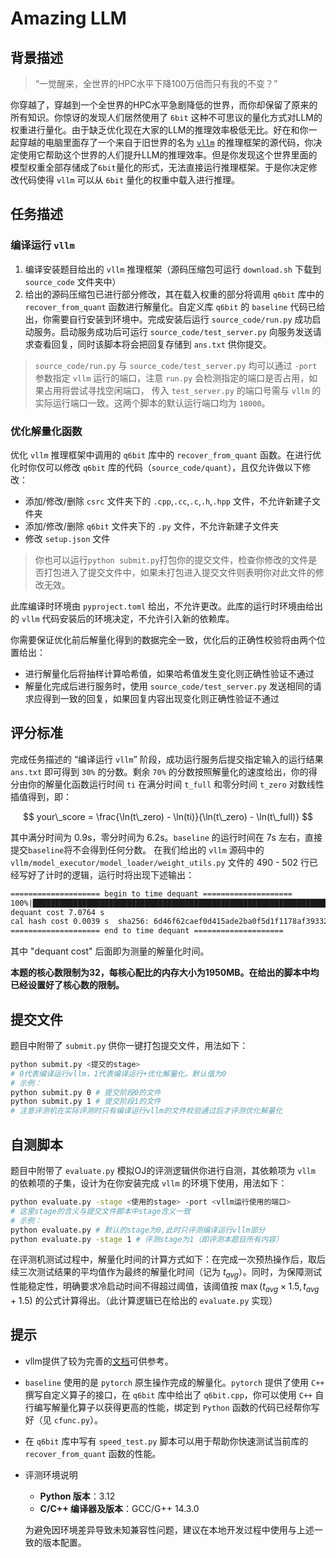 # Amazing LLM

## 背景描述

> “一觉醒来，全世界的HPC水平下降100万倍而只有我的不变？”

你穿越了，穿越到一个全世界的HPC水平急剧降低的世界，而你却保留了原来的所有知识。你惊讶的发现人们居然使用了 `6bit` 这种不可思议的量化方式对LLM的权重进行量化。由于缺乏优化现在大家的LLM的推理效率极低无比。好在和你一起穿越的电脑里面存了一个来自于旧世界的名为 [`vllm`](https://github.com/vllm-project/vllm) 的推理框架的源代码，你决定使用它帮助这个世界的人们提升LLM的推理效率。但是你发现这个世界里面的模型权重全部存储成了`6bit`量化的形式，无法直接运行推理框架。于是你决定修改代码使得 `vllm` 可以从 `6bit` 量化的权重中载入进行推理。

## 任务描述

### 编译运行 `vllm`

1. 编译安装题目给出的 `vllm` 推理框架（源码压缩包可运行 `download.sh` 下载到 `source_code` 文件夹中）
2. 给出的源码压缩包已进行部分修改，其在载入权重的部分将调用 `q6bit` 库中的 `recover_from_quant` 函数进行解量化。自定义库 `q6bit` 的 `baseline` 代码已给出，你需要自行安装到环境中。完成安装后运行 `source_code/run.py` 成功启动服务。启动服务成功后可运行 `source_code/test_server.py` 向服务发送请求查看回复，同时该脚本将会把回复存储到 `ans.txt` 供你提交。

> `source_code/run.py` 与 `source_code/test_server.py` 均可以通过 `-port` 参数指定 `vllm` 运行的端口，注意 `run.py` 会检测指定的端口是否占用，如果占用将尝试寻找空闲端口， 传入 `test_server.py` 的端口号需与 `vllm` 的实际运行端口一致。这两个脚本的默认运行端口均为 `18000`。

### 优化解量化函数

优化 `vllm` 推理框架中调用的 `q6bit` 库中的 `recover_from_quant` 函数。在进行优化时你仅可以修改 `q6bit` 库的代码（`source_code/quant`），且仅允许做以下修改：
* 添加/修改/删除 `csrc` 文件夹下的 `.cpp`,`.cc`,`.c`,`.h`,`.hpp` 文件，不允许新建子文件夹
* 添加/修改/删除 `q6bit` 文件夹下的 `.py` 文件，不允许新建子文件夹
* 修改 `setup.json` 文件

> 你也可以运行`python submit.py`打包你的提交文件，检查你修改的文件是否打包进入了提交文件中，如果未打包进入提交文件则表明你对此文件的修改无效。

此库编译时环境由 `pyproject.toml` 给出，不允许更改。此库的运行时环境由给出的 `vllm` 代码安装后的环境决定，不允许引入新的依赖库。

你需要保证优化前后解量化得到的数据完全一致，优化后的正确性校验将由两个位置给出：
* 进行解量化后将抽样计算哈希值，如果哈希值发生变化则正确性验证不通过
* 解量化完成后进行服务时，使用 `source_code/test_server.py` 发送相同的请求应得到一致的回复，如果回复内容出现变化则正确性验证不通过


## 评分标准

完成任务描述的 “编译运行 `vllm`” 阶段，成功运行服务后提交指定输入的运行结果 `ans.txt` 即可得到 `30%` 的分数。剩余 `70%` 的分数按照解量化的速度给出，你的得分由你的解量化函数运行时间 `ti` 在满分时间 `t_full` 和零分时间 `t_zero` 对数线性插值得到，即：

$$ your\_score = \frac{\ln(t\_zero) - \ln(ti)}{\ln(t\_zero) - \ln(t\_full)} $$

其中满分时间为 0.9s，零分时间为 6.2s。`baseline` 的运行时间在 7s 左右，直接提交`baseline`将不会得到任何分数。
在我们给出的 `vllm` 源码中的 `vllm/model_executor/model_loader/weight_utils.py` 文件的 490 - 502 行已经写好了计时的逻辑，运行时将出现下述输出：
``` txt
==================== begin to time dequant ====================
100%|████████████████████████████████████████████████████████████████████| 254/254 [00:07<00:00, 36.13it/s]
dequant cost 7.0764 s
cal hash cost 0.0039 s  sha256: 6d46f62caef0d415ade2ba0f5d1f1178af39332fba692008c0846417c66550bb
==================== end to time dequant ====================
```
其中 "dequant cost" 后面即为测量的解量化时间。

**本题的核心数限制为32，每核心配比的内存大小为1950MB。在给出的脚本中均已经设置好了核心数的限制。**

## 提交文件

题目中附带了 `submit.py` 供你一键打包提交文件，用法如下：
```bash
python submit.py <提交的stage> 
# 0代表编译运行vllm，1代表编译运行+优化解量化。默认值为0
# 示例：
python submit.py 0 # 提交阶段0的文件
python submit.py 1 # 提交阶段1的文件
# 注意评测机在实际评测时只有编译运行vllm的文件校验通过后才评测优化解量化
```
## 自测脚本

题目中附带了 `evaluate.py` 模拟OJ的评测逻辑供你进行自测，其依赖项为 `vllm` 的依赖项的子集，设计为在你安装完成 `vllm` 的环境下使用，用法如下：
``` bash
python evaluate.py -stage <使用的stage> -port <vllm运行使用的端口>
# 这里stage的含义与提交文件脚本中stage含义一致
# 示例：
python evaluate.py # 默认的stage为0,此时只评测编译运行vllm部分
python evaluate.py -stage 1 # 评测stage为1（即评测本题目所有内容）
```
在评测机测试过程中，解量化时间的计算方式如下：在完成一次预热操作后，取后续三次测试结果的平均值作为最终的解量化时间（记为 $t_{avg}$）。同时，为保障测试性能稳定性，明确要求冷启动时间不得超过阈值，该阈值按 $\max (t_{avg} \times 1.5, t_{avg}+1.5)$ 的公式计算得出。（此计算逻辑已在给出的 `evaluate.py` 实现）

## 提示

* vllm提供了较为完善的[文档](https://docs.vllm.ai)可供参考。
* `baseline` 使用的是 `pytorch` 原生操作完成的解量化。`pytorch` 提供了使用 `C++` 撰写自定义算子的接口，在 `q6bit` 库中给出了 `q6bit.cpp`，你可以使用 `C++` 自行编写解量化算子以获得更高的性能，绑定到 `Python` 函数的代码已经帮你写好（见 `cfunc.py`）。
* 在 `q6bit` 库中写有 `speed_test.py` 脚本可以用于帮助你快速测试当前库的 `recover_from_quant` 函数的性能。
* 评测环境说明
    - **Python 版本**：3.12
    - **C/C++ 编译器及版本**：GCC/G++ 14.3.0
    
    为避免因环境差异导致未知兼容性问题，建议在本地开发过程中使用与上述一致的版本配置。